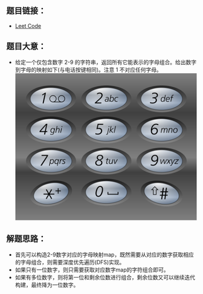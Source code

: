 ## 题目链接：
- [Leet Code](https://leetcode.com/problems/letter-combinations-of-a-phone-number)

## 题目大意：
- 给定一个仅包含数字 2-9 的字符串，返回所有它能表示的字母组合。给出数字到字母的映射如下(与电话按键相同)。注意 1 不对应任何字母。
![img.png](img.png)
## 解题思路：
- 首先可以构造2-9数字对应的字母映射map，既然需要从对应的数字获取相应的字母组合，则需要深度优先遍历(DFS)实现。
- 如果只有一位数字，则只需要获取对应数字map的字符组合即可。
- 如果有多位数字，则将第一位和剩余位数进行组合，剩余位数又可以继续迭代构建，最终降为一位数字。
